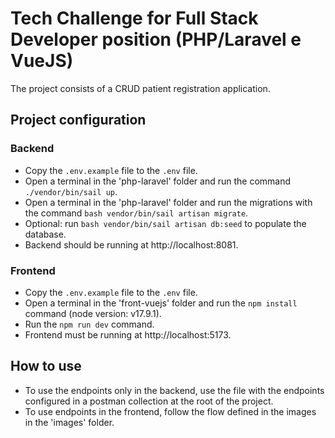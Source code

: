 # Tech Challenge for Full Stack Developer position (PHP/Laravel e VueJS)

The project consists of a CRUD patient registration application.

## Project configuration

### Backend

- Copy the `.env.example` file to the `.env` file.
- Open a terminal in the 'php-laravel' folder and run the command `./vendor/bin/sail up`.
- Open a terminal in the 'php-laravel' folder and run the migrations with the command `bash vendor/bin/sail artisan migrate`.
- Optional: run `bash vendor/bin/sail artisan db:seed` to populate the database.
- Backend should be running at http://localhost:8081.

### Frontend

- Copy the `.env.example` file to the `.env` file.
- Open a terminal in the 'front-vuejs' folder and run the `npm install` command (node ​​version: v17.9.1).
- Run the `npm run dev` command.
- Frontend must be running at http://localhost:5173.

## How to use

- To use the endpoints only in the backend, use the file with the endpoints configured in a postman collection at the root of the project.
- To use endpoints in the frontend, follow the flow defined in the images in the 'images' folder.
